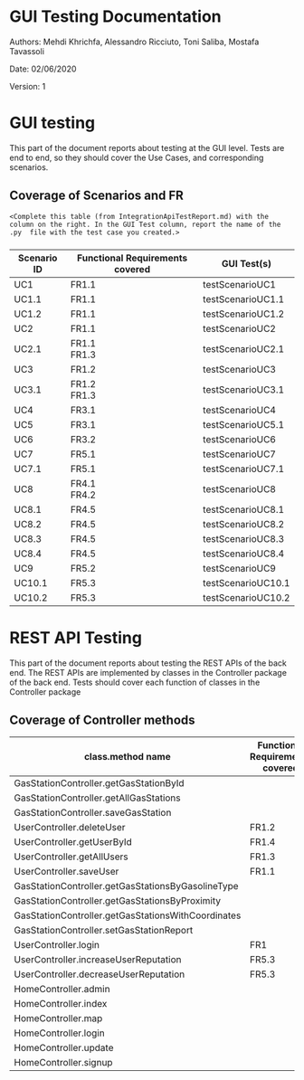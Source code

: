 # GUI  Testing Documentation 

Authors: Mehdi Khrichfa, Alessandro Ricciuto, Toni Saliba, Mostafa Tavassoli

Date: 02/06/2020

Version: 1

# GUI testing

This part of the document reports about testing at the GUI level. Tests are end to end, so they should cover the Use Cases, and corresponding scenarios.

## Coverage of Scenarios and FR

```
<Complete this table (from IntegrationApiTestReport.md) with the column on the right. In the GUI Test column, report the name of the .py  file with the test case you created.>
```

### 

| Scenario ID | Functional Requirements covered | GUI Test(s)        |
|-------------|---------------------------------|--------------------|
| UC1         | FR1.1                           | testScenarioUC1    |
| UC1.1       | FR1.1                           | testScenarioUC1.1  |
| UC1.2       | FR1.1                           | testScenarioUC1.2  |
| UC2         | FR1.1                           | testScenarioUC2    |
| UC2.1       | FR1.1<br>FR1.3                  | testScenarioUC2.1  |
| UC3         | FR1.2                           | testScenarioUC3    |
| UC3.1       | FR1.2<br>FR1.3                  | testScenarioUC3.1  |
| UC4         | FR3.1                           | testScenarioUC4    |
| UC5         | FR3.1                           | testScenarioUC5.1  |
| UC6         | FR3.2                           | testScenarioUC6    |
| UC7         | FR5.1                           | testScenarioUC7    |
| UC7.1       | FR5.1                           | testScenarioUC7.1  |
| UC8         | FR4.1<br>FR4.2                  | testScenarioUC8    |
| UC8.1       | FR4.5                           | testScenarioUC8.1  |
| UC8.2       | FR4.5                           | testScenarioUC8.2  |
| UC8.3       | FR4.5                           | testScenarioUC8.3  |
| UC8.4       | FR4.5                           | testScenarioUC8.4  |
| UC9         | FR5.2                           | testScenarioUC9    |
| UC10.1      | FR5.3                           | testScenarioUC10.1 |
| UC10.2      | FR5.3                           | testScenarioUC10.2 |

# REST  API  Testing

This part of the document reports about testing the REST APIs of the back end. The REST APIs are implemented by classes in the Controller package of the back end. 
Tests should cover each function of classes in the Controller package

## Coverage of Controller methods


<Report in this table the test cases defined to cover all methods in Controller classes >

| class.method name                                  | Functional Requirements covered | REST  API Test(s)                                |
|----------------------------------------------------|---------------------------------|--------------------------------------------------|
| GasStationController.getGasStationById             |                                 | TestController.testGetGasStationById             |
| GasStationController.getAllGasStations             |                                 | TestController.testGetAllGasStations             |
| GasStationController.saveGasStation                |                                 | TestController.testSaveGasStation                |
| UserController.deleteUser                          | FR1.2                           | TestController.testDeleteUser                    |
| UserController.getUserById                         | FR1.4                           | TestController.testGetUserById                   |
| UserController.getAllUsers                         | FR1.3                           | TestController.testGetAllUsers                   |
| UserController.saveUser                            | FR1.1                           | TestController.testSaveUser                      |
| GasStationController.getGasStationsByGasolineType  |                                 | TestController.testGetGasStationsByGasolineType  |
| GasStationController.getGasStationsByProximity     |                                 | TestController.testGetGasStationsByProximity     |
| GasStationController.getGasStationsWithCoordinates |                                 | TestController.testGetGasStationsWithCoordinates |
| GasStationController.setGasStationReport           |                                 | TestController.testSetGasStationReport           |
| UserController.login                               | FR1                             | TestController.testLogin                         |
| UserController.increaseUserReputation              | FR5.3                           | TestController.testIncreaseUserReputation        |
| UserController.decreaseUserReputation              | FR5.3                           | TestController.testDecreaseUserReputation        |
| HomeController.admin                               |                                 | TestController.testAdmin                         |
| HomeController.index                               |                                 | TestController.testIndex                         |
| HomeController.map                                 |                                 | TestController.testMap                           |
| HomeController.login                               |                                 | TestController.testHomeControllerLogin           |
| HomeController.update                              |                                 | TestController.testUpdate                        |
| HomeController.signup                              |                                 | TestController.testSignup                        |
